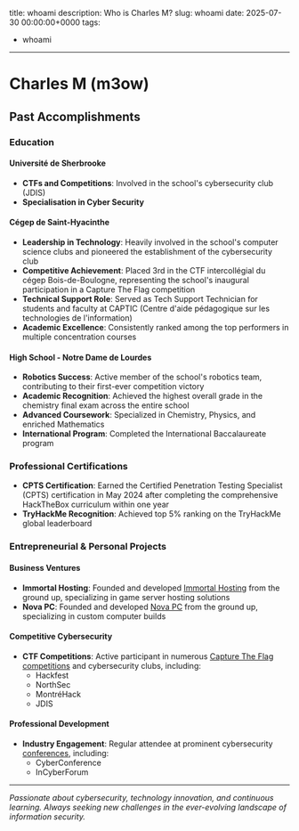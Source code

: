 title: whoami
description: Who is Charles M?
slug: whoami
date: 2025-07-30 00:00:00+0000
tags:
 - whoami
---
# Charles M (m3ow)
## Past Accomplishments
### Education
#### Université de Sherbrooke
- **CTFs and Competitions**: Involved in the school's cybersecurity club (JDIS)
- **Specialisation in Cyber Security**
#### Cégep de Saint-Hyacinthe
- **Leadership in Technology**: Heavily involved in the school's computer science clubs and pioneered the establishment of the cybersecurity club
- **Competitive Achievement**: Placed 3rd in the CTF intercollégial du cégep Bois-de-Boulogne, representing the school's inaugural participation in a Capture The Flag competition
- **Technical Support Role**: Served as Tech Support Technician for students and faculty at CAPTIC (Centre d'aide pédagogique sur les technologies de l'information)
- **Academic Excellence**: Consistently ranked among the top performers in multiple concentration courses
#### High School - Notre Dame de Lourdes
- **Robotics Success**: Active member of the school's robotics team, contributing to their first-ever competition victory
- **Academic Recognition**: Achieved the highest overall grade in the chemistry final exam across the entire school
- **Advanced Coursework**: Specialized in Chemistry, Physics, and enriched Mathematics
- **International Program**: Completed the International Baccalaureate program
### Professional Certifications
- **CPTS Certification**: Earned the Certified Penetration Testing Specialist (CPTS) certification in May 2024 after completing the comprehensive HackTheBox curriculum within one year
- **TryHackMe Recognition**: Achieved top 5% ranking on the TryHackMe global leaderboard
### Entrepreneurial & Personal Projects
#### Business Ventures
- **Immortal Hosting**: Founded and developed [Immortal Hosting](/p/immortal-host/) from the ground up, specializing in game server hosting solutions
- **Nova PC**: Founded and developed [Nova PC](/p/nova-pc) from the ground up, specializing in custom computer builds
#### Competitive Cybersecurity
- **CTF Competitions**: Active participant in numerous [Capture The Flag competitions](/p/ctfs) and cybersecurity clubs, including:
  - Hackfest
  - NorthSec
  - MontréHack
  - JDIS
#### Professional Development
- **Industry Engagement**: Regular attendee at prominent cybersecurity [conferences](/p/ctfs), including:
  - CyberConference
  - InCyberForum
---
*Passionate about cybersecurity, technology innovation, and continuous learning. Always seeking new challenges in the ever-evolving landscape of information security.*
